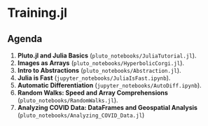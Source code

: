 # Training.jl


## Agenda

1. **Pluto.jl and Julia Basics** (`pluto_notebooks/JuliaTutorial.jl`).
2. **Images as Arrays** (`pluto_notebooks/HyperbolicCorgi.jl`).
3. **Intro to Abstractions** (`pluto_notebooks/Abstraction.jl`).
4. **Julia is Fast** (`jupyter_notebooks/JuliaIsFast.ipynb`).
5. **Automatic Differentiation** (`jupyter_notebooks/AutoDiff.ipynb`).
6. **Random Walks: Speed and Array Comprehensions** (`pluto_notebooks/RandomWalks.jl`).
7. **Analyzing COVID Data: DataFrames and Geospatial Analysis** (`pluto_notebooks/Analyzing_COVID_Data.jl`)
